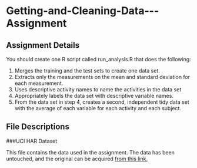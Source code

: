 Getting-and-Cleaning-Data---Assignment
======================================

Assignment Details
------------------
You should create one R script called run_analysis.R that does the following:
 
1. Merges the training and the test sets to create one data set.
2. Extracts only the measurements on the mean and standard deviation for each measurement. 
3. Uses descriptive activity names to name the activities in the data set
4. Appropriately labels the data set with descriptive variable names. 
5. From the data set in step 4, creates a second, independent tidy data set with the average of each variable for each activity and each subject.

File Descriptions
------------------

###UCI HAR Dataset

This file contains the data used in the assignment. The data has been untouched, and the original can be acquired [from this link.](https://d396qusza40orc.cloudfront.net/getdata%2Fprojectfiles%2FUCI%20HAR%20Dataset.zip)

